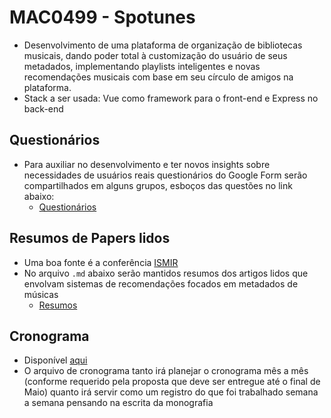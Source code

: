 # MAC0499 - Spotunes

* Desenvolvimento de uma plataforma de organização de bibliotecas musicais, dando poder total à customização do usuário de seus metadados, implementando playlists inteligentes e novas recomendações musicais com base em seu círculo de amigos na plataforma.
* Stack a ser usada: Vue como framework para o front-end e Express no back-end

## Questionários

* Para auxiliar no desenvolvimento e ter novos insights sobre necessidades de usuários reais questionários do Google Form serão compartilhados em alguns grupos, esboços das questões no link abaixo:
  * [Questionários](https://github.com/darthHunterous/mac0499/blob/main/questionarios.md)

## Resumos de Papers lidos

* Uma boa fonte é a conferência [ISMIR](https://www.ismir.net/)
* No arquivo `.md` abaixo serão mantidos resumos dos artigos lidos que envolvam sistemas de recomendações focados em metadados de músicas
  * [Resumos](https://github.com/darthHunterous/mac0499/blob/main/resumos-ismir.md)

## Cronograma

* Disponível [aqui](https://github.com/darthHunterous/mac0499/blob/main/cronograma.md)
* O arquivo de cronograma tanto irá planejar o cronograma mês a mês (conforme requerido pela proposta que deve ser entregue até o final de Maio) quanto irá servir como um registro do que foi trabalhado semana a semana pensando na escrita da monografia

